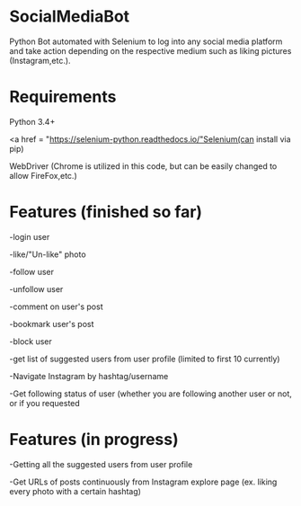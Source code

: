 # SocialMediaBot
Python Bot automated with Selenium to log into any social media platform and take action depending on the respective medium such as liking pictures (Instagram,etc.).


# Requirements
Python 3.4+

<a href = "https://selenium-python.readthedocs.io/"Selenium(can install via pip)</a>

WebDriver (Chrome is utilized in this code, but can be easily changed to allow FireFox,etc.)


# Features (finished so far)
  -login user
  
  -like/"Un-like" photo
  
  -follow user
  
  -unfollow user
  
  -comment on user's post
  
  -bookmark user's post
  
  -block user
  
  -get list of suggested users from user profile (limited to first 10 currently)
  
  -Navigate Instagram by hashtag/username
  
  -Get following status of user (whether you are following another user or not, or if you requested 
  
# Features (in progress)
  
  -Getting all the suggested users from user profile
  
  -Get URLs of posts continuously from Instagram explore page (ex. liking every photo with a certain hashtag)
  
  
  
  
  
